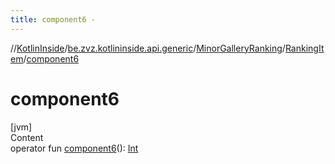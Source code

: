 ```yaml
---
title: component6 -
---
```

//[KotlinInside](../../../index.md)/[be.zvz.kotlininside.api.generic](../../index.md)/[MinorGalleryRanking](../index.md)/[RankingItem](index.md)/[component6](component6.md)



# component6  
[jvm]  
Content  
operator fun [component6](component6.md)(): [Int](https://kotlinlang.org/api/latest/jvm/stdlib/kotlin/-int/index.html)  




